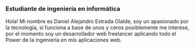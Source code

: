 
<h3>Estudiante de ingeniería en informática</h3>

Hola! Mi nombre es Daniel Alejandro Estrada Olalde, soy un apasionado por la tecnología, si funciona a base de unos y ceros posiblemente me interese, por el momento soy un desarrollador web freelancer aplicando todo el Power de la ingeniería en mis aplicaciones web.
